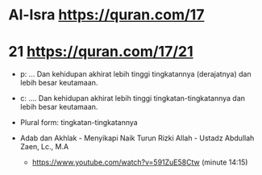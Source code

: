 # Al-Isra https://quran.com/17

# 21 https://quran.com/17/21
* p: ... Dan kehidupan akhirat lebih tinggi tingkatannya (derajatnya) dan lebih besar keutamaan.
* c: .... Dan kehidupan akhirat lebih tinggi tingkatan-tingkatannya dan lebih besar keutamaan.

* Plural form: tingkatan-tingkatannya
* Adab dan Akhlak - Menyikapi Naik Turun Rizki Allah - Ustadz Abdullah Zaen, Lc., M.A
  * https://www.youtube.com/watch?v=591ZuE58Ctw (minute 14:15)
